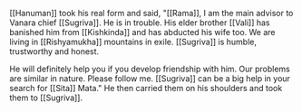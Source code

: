 [[Hanuman]] took his real form and said, "[[Rama]], I am the main advisor to Vanara chief [[Sugriva]]. He is in trouble. His elder brother [[Vali]] has banished him from [[Kishkinda]] and has abducted his wife too. We are living in [[Rishyamukha]] mountains in exile. [[Sugriva]] is humble, trustworthy and honest.

He will definitely help you if you develop friendship with him. Our problems are similar in nature. Please follow me. [[Sugriva]] can be a big help in your search for [[Sita]] Mata." He then carried them on his shoulders and took them to [[Sugriva]].